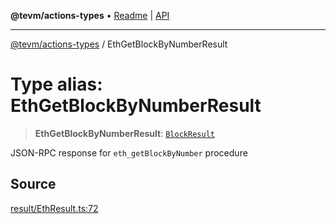 **@tevm/actions-types** • [Readme](../README.md) \| [API](../globals.md)

***

[@tevm/actions-types](../README.md) / EthGetBlockByNumberResult

# Type alias: EthGetBlockByNumberResult

> **EthGetBlockByNumberResult**: [`BlockResult`](BlockResult.md)

JSON-RPC response for `eth_getBlockByNumber` procedure

## Source

[result/EthResult.ts:72](https://github.com/evmts/tevm-monorepo/blob/main/packages/actions-types/src/result/EthResult.ts#L72)
